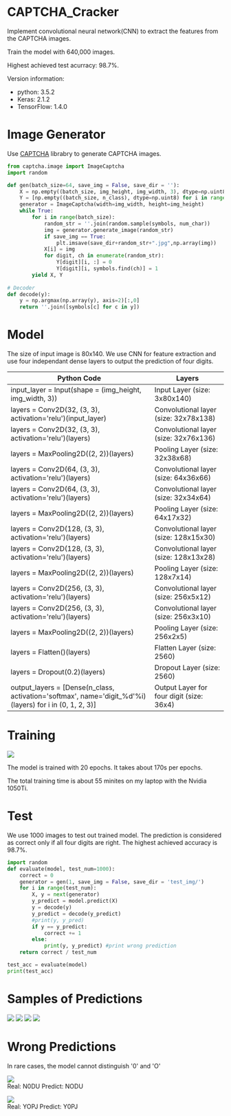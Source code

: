 # CAPTCHA_Cracker

Implement convolutional neural network(CNN) to extract the features from the CAPTCHA images.

Train the model with 640,000 images.

Highest achieved test acurracy: 98.7%.

Version information:
- python: 3.5.2
- Keras: 2.1.2
- TensorFlow: 1.4.0

# Image Generator

Use [CAPTCHA](https://github.com/lepture/captcha/) librabry to generate CAPTCHA images.

```python
from captcha.image import ImageCaptcha
import random

def gen(batch_size=64, save_img = False, save_dir = ''):
    X = np.empty((batch_size, img_height, img_width, 3), dtype=np.uint8)
    Y = [np.empty((batch_size, n_class), dtype=np.uint8) for i in range(num_char)]
    generator = ImageCaptcha(width=img_width, height=img_height)
    while True:
        for i in range(batch_size):
            random_str = ''.join(random.sample(symbols, num_char))
            img = generator.generate_image(random_str)
            if save_img == True:
                plt.imsave(save_dir+random_str+".jpg",np.array(img))
            X[i] = img
            for digit, ch in enumerate(random_str):
                Y[digit][i, :] = 0
                Y[digit][i, symbols.find(ch)] = 1
        yield X, Y
    
# Decoder
def decode(y):
    y = np.argmax(np.array(y), axis=2)[:,0]
    return ''.join([symbols[c] for c in y])
```


# Model

The size of input image is 80x140. We use CNN for feature extraction and use four independant dense layers to output the prediction of four digits.

Python Code | Layers
---|---
input_layer = Input(shape = (img_height, img_width, 3)) | Input Layer (size: 3x80x140)
layers = Conv2D(32, (3, 3), activation='relu')(input_layer) | Convolutional layer (size: 32x78x138)
layers = Conv2D(32, (3, 3), activation='relu')(layers) |  Convolutional layer (size: 32x76x136)
layers = MaxPooling2D((2, 2))(layers) | Pooling Layer (size: 32x38x68)
layers = Conv2D(64, (3, 3), activation='relu')(layers) | Convolutional layer (size: 64x36x66)
layers = Conv2D(64, (3, 3), activation='relu')(layers) | Convolutional layer (size: 32x34x64)
layers = MaxPooling2D((2, 2))(layers) | Pooling Layer (size: 64x17x32)
layers = Conv2D(128, (3, 3), activation='relu')(layers) | Convolutional layer (size: 128x15x30)
layers = Conv2D(128, (3, 3), activation='relu')(layers) | Convolutional layer (size: 128x13x28)
layers = MaxPooling2D((2, 2))(layers) | Pooling Layer (size: 128x7x14)
layers = Conv2D(256, (3, 3), activation='relu')(layers) | Convolutional layer (size: 256x5x12)
layers = Conv2D(256, (3, 3), activation='relu')(layers) | Convolutional layer (size: 256x3x10)
layers = MaxPooling2D((2, 2))(layers) | Pooling Layer (size: 256x2x5)
layers = Flatten()(layers) | Flatten Layer (size: 2560)
layers = Dropout(0.2)(layers) | Dropout Layer (size: 2560)
output_layers = [Dense(n_class, activation='softmax',  name='digit_%d'%i)(layers) for i in (0, 1, 2, 3)] | Output Layer for four digit (size: 36x4)

# Training

![](https://github.com/ZhongzhuPeng/CAPTCHA_Cracker/blob/master/training.png?raw=true)

The model is trained with 20 epochs. It takes about 170s per epochs.

The total training time is about 55 minites on my laptop with the Nvidia 1050Ti.

# Test

We use 1000 images to test out trained model. The prediction is considered as correct only if all four digits are right. The highest achieved accuracy is 98.7%.

```python
import random
def evaluate(model, test_num=1000):
    correct = 0
    generator = gen(1, save_img = False, save_dir = 'test_img/')
    for i in range(test_num):
        X, y = next(generator)
        y_predict = model.predict(X)
        y = decode(y)
        y_predict = decode(y_predict)
        #print(y, y_pred)
        if y == y_predict:
            correct += 1
        else:
            print(y, y_predict) #print wrong prediction
    return correct / test_num

test_acc = evaluate(model)
print(test_acc)
```

# Samples of Predictions
![](https://github.com/ZhongzhuPeng/CAPTCHA_Cracker/blob/master/sample_images_of_results/7N43.png?raw=true)
![](https://github.com/ZhongzhuPeng/CAPTCHA_Cracker/blob/master/sample_images_of_results/7PGH.png?raw=true)
![](https://github.com/ZhongzhuPeng/CAPTCHA_Cracker/blob/master/sample_images_of_results/9FP4.png?raw=true)
![](https://github.com/ZhongzhuPeng/CAPTCHA_Cracker/blob/master/sample_images_of_results/YQZD.png?raw=true)

# Wrong Predictions

In rare cases, the model cannot distinguish '0' and 'O'

![](https://github.com/ZhongzhuPeng/CAPTCHA_Cracker/blob/master/test_img/N0DU.jpg?raw=true)    
Real: N0DU    Predict: NODU

![](https://github.com/ZhongzhuPeng/CAPTCHA_Cracker/blob/master/test_img/YOPJ.jpg?raw=true)    
Real: YOPJ    Predict: Y0PJ
